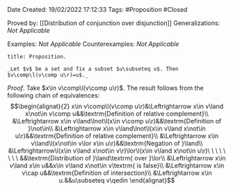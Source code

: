 <br />
<br />

Date Created: 19/02/2022 17:12:33
Tags: #Proposition #Closed 

Proved by: [[Distribution of conjunction over disjunction]]
Generalizations: _Not Applicable_

Examples: _Not Applicable_
Counterexamples: _Not Applicable_

``` ad-Proposition
title: Proposition.

_Let $v$ be a set and fix a subset $u\subseteq v$. Then $v\comp\l(v\comp u\r)=u$._

```

_Proof_. Take $x\in v\comp\l(v\comp u\r)$. The result follows from the following chain of equivalences:
$$\begin{alignat}{2}
    x\in v\comp\l(v\comp u\r)&\Leftrightarrow x\in v\land x\not\in v\comp u&&\textrm{Definition of relative complement}\\
    &\Leftrightarrow x\in v\land\lnot\l(x\in v\comp u\r)&&\textrm{Definition of }\not\in\\
    &\Leftrightarrow x\in v\land\lnot\l(x\in v\land x\not\in u\r)&&\textrm{Definition of relative complement}\\
    &\Leftrightarrow x\in v\land\l(x\not\in v\lor x\in u\r)&&\textrm{Negation of }\land\\
    &\Leftrightarrow\l(x\in v\land x\not\in v\r)\lor\l(x\in v\land x\not\in u\r)\ \ \ \ \ \ \ \ &&\textrm{Distribution of }\land\textrm{ over }\lor\\
    &\Leftrightarrow x\in v\land x\in u&&x\in v\land x\not\in v\textrm{ is false}\\
    &\Leftrightarrow x\in v\cap u&&\textrm{Definition of intersection}\\
    &\Leftrightarrow x\in u.&&u\subseteq v\qedin
\end{alignat}$$
